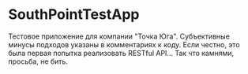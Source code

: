 # SouthPointTestApp
Тестовое приложение для компании "Точка Юга". Субъективные минусы подходов указаны в комментариях к коду. Если честно, это была первая попытка реализовать RESTful API... Так что камнями, просьба, не бить.
